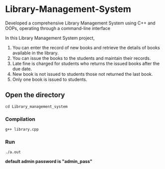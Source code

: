 # Library-Management-System
Developed a comprehensive Library Management System using C++ and OOPs, operating through a command-line interface 

In this Library Management System project, 
1) You can enter the record of new books and retrieve the details of books available in the library.
2) You can issue the books to the students and maintain their records.
3) Late fine is charged for students who returns the issued books after the due date.
4)  New book is not issued to students those not returned the last book.
5)  Only one book is issued to students.

## Open the directory

`cd Library_management_system`


### Compilation

`g++ library.cpp `

### Run

`./a.out`

**default admin password is "admin_pass"**

